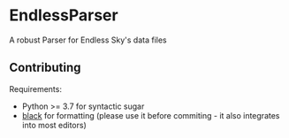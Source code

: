 # EndlessParser
A robust Parser for Endless Sky's data files

## Contributing
Requirements:
- Python >= 3.7 for syntactic sugar
- [black](https://github.com/psf/black) for formatting (please use it before commiting - it also integrates into most editors)
